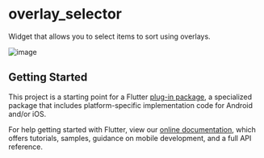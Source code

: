 # overlay_selector

Widget that allows you to select items to sort using overlays.

![image](https://raw.githubusercontent.com/hsd2747/overlay_selector/master/doc/overlay_play.gif)

## Getting Started

This project is a starting point for a Flutter
[plug-in package](https://flutter.dev/developing-packages/),
a specialized package that includes platform-specific implementation code for
Android and/or iOS.

For help getting started with Flutter, view our 
[online documentation](https://flutter.dev/docs), which offers tutorials, 
samples, guidance on mobile development, and a full API reference.
